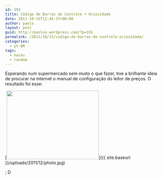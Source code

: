 ```yaml
---
id: 191
title: Código de Barras de Controle + Ociosidade
date: 2011-10-15T12:45:37+00:00
author: paolo
layout: post
guid: http://paoloo.wordpress.com/?p=191
permalink: /2011/10/15/codigo-de-barras-de-controle-ociosidade/
categories:
  - pt-BR
tags:
  - hacks
  - random
---
```

Esperando num supermercado sem muito o que fazer, tive a brilhante ideia de procurar na internet o manual de configuração do leitor de preços. O resultado foi esse:

[<img class="alignnone size-medium wp-image-192" title="leitor de códigos" src="{{ site.baseurl }}/uploads/2011/12/photo.jpg?w=300" alt="" width="300" height="224" srcset="{{ site.baseurl }}/uploads/2011/12/photo.jpg 1296w, {{ site.baseurl }}/uploads/2011/12/photo-300x224.jpg 300w, {{ site.baseurl }}/uploads/2011/12/photo-768x574.jpg 768w, {{ site.baseurl }}/uploads/2011/12/photo-1024x765.jpg 1024w" sizes="(max-width: 300px) 100vw, 300px" />]({{ site.baseurl }}/uploads/2011/12/photo.jpg)

; D
